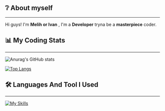 ## ❔ About myself 
***
Hi guys! I'm **Melih or Ivan** , I'm a **Developer** tryna be a **masterpiece** coder.
## 📊 My Coding Stats 
***
 ![Anurag's GitHub stats](https://github-readme-stats.vercel.app/api?username=epsseniyer&show_icons=true&theme=radical)

 [![Top Langs](https://github-readme-stats.vercel.app/api/top-langs/?username=epsseniyer&layout=compact)](https://github.com/anuraghazra/github-readme-stats)
## 🛠 Languages And Tool I Used
***
[![My Skills](https://skillicons.dev/icons?i=bash,c,cpp,cs,cloudflare,css,html,js,discord,bots,express,gamemakerstudio,java,github,jquery,lua,md,mongodb,mysql,nodejs,pug,py,sass,unreal,vscode,astro,aws,azure,babel,crystal,clojure,cmake,codepen,coffeescript,dart,devto,django,docker,dotnet,eclipse,electron,emacs,fastapi,figma,firebase,flutter,fortran,gatsby,gcp,git,go,gradle,heroku,idea,jest,kotlin,laravel,linux,maven,nestjs,netlify,nginx,nim,perl,php,powershell,pytorch,r,raspberrypi,react,regex,replit,ruby,rust,sqlite,ts,unity,wordpress&perline=13)](https://nolur.com)

